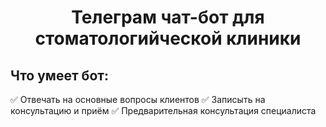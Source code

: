 <h1 align="center"> Телеграм чат-бот для стоматологийческой клиники</h1>

## Что умеет бот:
✅ Отвечать на основные вопросы клиентов
✅ Записыть на консультацию и приём
✅ Предварительная консультация специалиста